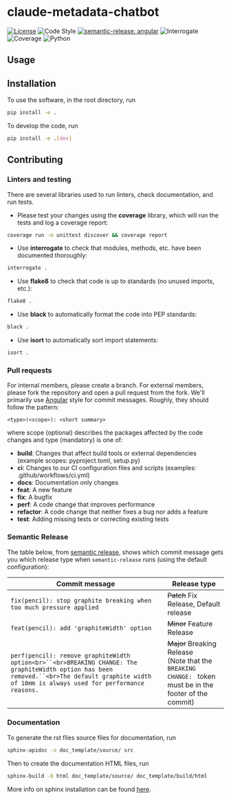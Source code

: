 # claude-metadata-chatbot

[![License](https://img.shields.io/badge/license-MIT-brightgreen)](LICENSE)
![Code Style](https://img.shields.io/badge/code%20style-black-black)
[![semantic-release: angular](https://img.shields.io/badge/semantic--release-angular-e10079?logo=semantic-release)](https://github.com/semantic-release/semantic-release)
![Interrogate](https://img.shields.io/badge/interrogate-66.7%25-red)
![Coverage](https://img.shields.io/badge/coverage-100%25-brightgreen?logo=codecov)
![Python](https://img.shields.io/badge/python->=3.7-blue?logo=python)

## Usage

## Installation

To use the software, in the root directory, run

```bash
pip install -e .
```

To develop the code, run

```bash
pip install -e .[dev]
```

## Contributing

### Linters and testing

There are several libraries used to run linters, check documentation, and run tests.

- Please test your changes using the **coverage** library, which will run the tests and log a coverage report:

```bash
coverage run -m unittest discover && coverage report
```

- Use **interrogate** to check that modules, methods, etc. have been documented thoroughly:

```bash
interrogate .
```

- Use **flake8** to check that code is up to standards (no unused imports, etc.):

```bash
flake8 .
```

- Use **black** to automatically format the code into PEP standards:

```bash
black .
```

- Use **isort** to automatically sort import statements:

```bash
isort .
```

### Pull requests

For internal members, please create a branch. For external members, please fork the repository and open a pull request from the fork. We'll primarily use [Angular](https://github.com/angular/angular/blob/main/CONTRIBUTING.md#commit) style for commit messages. Roughly, they should follow the pattern:

```text
<type>(<scope>): <short summary>
```

where scope (optional) describes the packages affected by the code changes and type (mandatory) is one of:

- **build**: Changes that affect build tools or external dependencies (example scopes: pyproject.toml, setup.py)
- **ci**: Changes to our CI configuration files and scripts (examples: .github/workflows/ci.yml)
- **docs**: Documentation only changes
- **feat**: A new feature
- **fix**: A bugfix
- **perf**: A code change that improves performance
- **refactor**: A code change that neither fixes a bug nor adds a feature
- **test**: Adding missing tests or correcting existing tests

### Semantic Release

The table below, from [semantic release](https://github.com/semantic-release/semantic-release), shows which commit message gets you which release type when `semantic-release` runs (using the default configuration):

| Commit message                                                                                                                                                                                         | Release type                                                                                                       |
| ------------------------------------------------------------------------------------------------------------------------------------------------------------------------------------------------------ | ------------------------------------------------------------------------------------------------------------------ |
| `fix(pencil): stop graphite breaking when too much pressure applied`                                                                                                                                 | ~~Patch~~ Fix Release, Default release                                                                            |
| `feat(pencil): add 'graphiteWidth' option`                                                                                                                                                           | ~~Minor~~ Feature Release                                                                                         |
| `perf(pencil): remove graphiteWidth option<br>``<br>BREAKING CHANGE: The graphiteWidth option has been removed.``<br>The default graphite width of 10mm is always used for performance reasons.` | ~~Major~~ Breaking Release <br /> (Note that the `BREAKING CHANGE: ` token must be in the footer of the commit) |

### Documentation

To generate the rst files source files for documentation, run

```bash
sphinx-apidoc -o doc_template/source/ src 
```

Then to create the documentation HTML files, run

```bash
sphinx-build -b html doc_template/source/ doc_template/build/html
```

More info on sphinx installation can be found [here](https://www.sphinx-doc.org/en/master/usage/installation.html).

